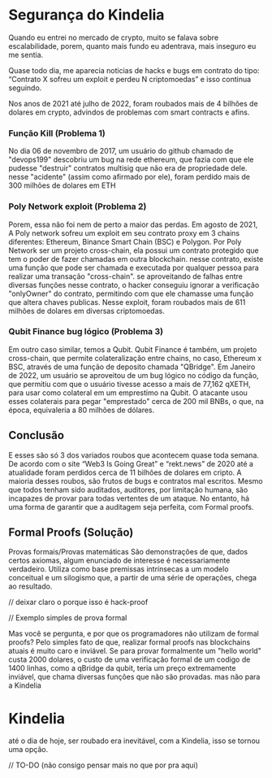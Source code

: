 # Segurança do Kindelia

Quando eu entrei no mercado de crypto, muito se falava sobre escalabilidade, porem, quanto mais fundo eu adentrava, mais inseguro eu me sentia.

Quase todo dia, me aparecia noticias de hacks e bugs em contrato do tipo:
“Contrato X sofreu um exploit e perdeu N criptomoedas”
e isso continua seguindo.

Nos anos de 2021 até julho de 2022, foram roubados mais de 4 bilhões de dolares em crypto, advindos de problemas com smart contracts e afins.

### Função Kill (Problema 1)
No dia 06 de novembro de 2017, um usuário do github chamado de "devops199" descobriu um bug na rede ethereum, que fazia com que ele pudesse "destruir" contratos multisig que não era de propriedade dele. nesse "acidente" (assim como afirmado por ele), foram perdido mais de 300 milhões de dolares em ETH


### Poly Network exploit (Problema 2)
Porem, essa não foi nem de perto a maior das perdas.
Em agosto de 2021, A Poly network sofreu um exploit em seu contrato proxy em 3 chains diferentes:
Ethereum, Binance Smart Chain (BSC) e Polygon.
Por Poly Network ser um projeto cross-chain, ela possui um contrato protegido que tem o poder de fazer chamadas em outra blockchain. nesse contrato, existe uma função que pode ser chamada e executada por qualquer pessoa para realizar uma transação "cross-chain". se aproveitando de falhas entre diversas funções nesse contrato, o hacker conseguiu ignorar a verificação "onlyOwner" do contrato, permitindo com que ele chamasse uma função que altera chaves publicas.
Nesse exploit, foram roubados mais de 611 milhões de dolares em diversas criptomoedas.


### Qubit Finance bug lógico (Problema 3)
Em outro caso similar, temos a Qubit.
Qubit Finance é também, um projeto cross-chain, que permite colateralização entre chains, no caso, Ethereum x BSC, através de uma função de deposito chamada "QBridge". Em Janeiro de 2022, um usuário se aproveitou de um bug lógico no código da função, que permitiu com que o usuário tivesse acesso a mais de 77,162 qXETH, para usar como colateral em um emprestimo na Qubit.
O atacante usou esses colaterais para pegar "emprestado" cerca de 200 mil BNBs, o que, na época, equivaleria a 80 milhões de dólares.


## Conclusão
E esses são só 3 dos variados roubos que acontecem quase toda semana. De acordo com o site “Web3 Is Going Great” e “rekt.news” de 2020 até a atualidade foram perdidos cerca de 11 bilhões de dolares em cripto. A maioria desses roubos, são frutos de bugs e contratos mal escritos. Mesmo que todos tenham sido auditados, auditores, por limitação humana, são incapazes de provar para todas vertentes de um ataque. No entanto, há uma forma de garantir que a auditagem seja perfeita, com Formal proofs.


## Formal Proofs (Solução)
Provas formais/Provas matemáticas
São demonstrações de que, dados certos axiomas, algum enunciado de interesse é necessariamente verdadeiro. Utiliza como base premissas intrínsecas a um modelo conceitual e um silogismo que, a partir de uma série de operações, chega ao resultado. 

// deixar claro o porque isso é hack-proof 

// Exemplo simples de prova formal

Mas você se pergunta, e por que os programadores não utilizam de formal proofs?
Pelo simples fato de que, realizar formal proofs nas blockchains atuais é muito caro e inviável.
Se para provar formalmente um "hello world" custa 2000 dolares, o custo de uma verificação formal de um codigo de 1400 linhas, como a qBridge da qubit, teria um preço extremamente inviável, que chama diversas funções que não são provadas. 
mas não para a Kindelia

# Kindelia
até o dia de hoje, ser roubado era inevitável, com a Kindelia, isso se tornou uma opção.


// TO-DO (não consigo pensar mais no que por pra aqui)
